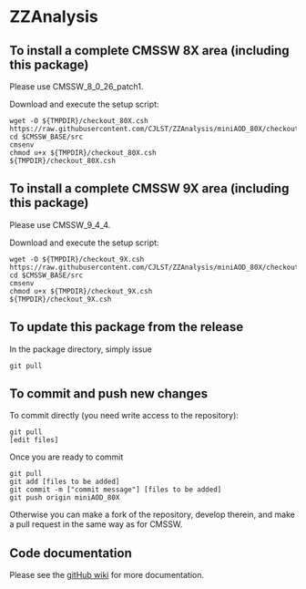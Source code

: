 ZZAnalysis
==========

To install a complete CMSSW 8X area (including this package)
------------------------------
Please use CMSSW_8_0_26_patch1.

Download and execute the setup script:
```
wget -O ${TMPDIR}/checkout_80X.csh https://raw.githubusercontent.com/CJLST/ZZAnalysis/miniAOD_80X/checkout_80X.csh
cd $CMSSW_BASE/src
cmsenv
chmod u+x ${TMPDIR}/checkout_80X.csh
${TMPDIR}/checkout_80X.csh
```

To install a complete CMSSW 9X area (including this package)
------------------------------
Please use CMSSW_9_4_4.

Download and execute the setup script:
```
wget -O ${TMPDIR}/checkout_9X.csh https://raw.githubusercontent.com/CJLST/ZZAnalysis/miniAOD_80X/checkout_9X.csh
cd $CMSSW_BASE/src
cmsenv
chmod u+x ${TMPDIR}/checkout_9X.csh
${TMPDIR}/checkout_9X.csh
```

To update this package from the release
------------------------------------------
In the package directory, simply issue
```
git pull
```

To commit and push new changes
------------------------------
To commit directly (you need write access to the repository):
```
git pull
[edit files]
```
Once you are ready to commit
```
git pull
git add [files to be added]
git commit -m ["commit message"] [files to be added]
git push origin miniAOD_80X
```

Otherwise you can make a fork of the repository, develop therein, and make a pull request in the same way as for CMSSW.

Code documentation
------------------
Please see the [gitHub wiki](https://github.com/CJLST/ZZAnalysis) for more documentation.
